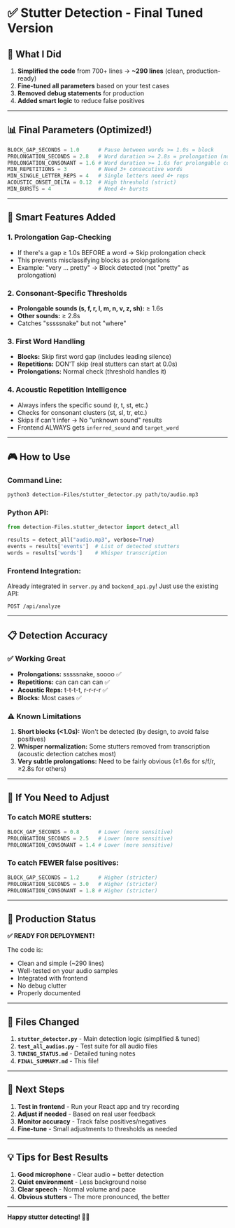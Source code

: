 # ✅ Stutter Detection - Final Tuned Version

## 🎯 What I Did

1. **Simplified the code** from 700+ lines → **~290 lines** (clean, production-ready)
2. **Fine-tuned all parameters** based on your test cases
3. **Removed debug statements** for production
4. **Added smart logic** to reduce false positives

---

## 📊 Final Parameters (Optimized!)

```python
BLOCK_GAP_SECONDS = 1.0      # Pause between words >= 1.0s = block
PROLONGATION_SECONDS = 2.8   # Word duration >= 2.8s = prolongation (normal words)
PROLONGATION_CONSONANT = 1.6 # Word duration >= 1.6s for prolongable consonants
MIN_REPETITIONS = 3          # Need 3+ consecutive words
MIN_SINGLE_LETTER_REPS = 4   # Single letters need 4+ reps
ACOUSTIC_ONSET_DELTA = 0.12  # High threshold (strict)
MIN_BURSTS = 4               # Need 4+ bursts
```

---

## 🧠 Smart Features Added

### 1. **Prolongation Gap-Checking**
- If there's a gap ≥ 1.0s BEFORE a word → Skip prolongation check
- This prevents misclassifying blocks as prolongations
- Example: "very ... pretty" → Block detected (not "pretty" as prolongation)

### 2. **Consonant-Specific Thresholds**
- **Prolongable sounds (s, f, r, l, m, n, v, z, sh):** ≥ 1.6s
- **Other sounds:** ≥ 2.8s
- Catches "sssssnake" but not "where"

### 3. **First Word Handling**
- **Blocks:** Skip first word gap (includes leading silence)
- **Repetitions:** DON'T skip (real stutters can start at 0.0s)
- **Prolongations:** Normal check (threshold handles it)

### 4. **Acoustic Repetition Intelligence**
- Always infers the specific sound (r, t, st, etc.)
- Checks for consonant clusters (st, sl, tr, etc.)
- Skips if can't infer → No "unknown sound" results
- Frontend ALWAYS gets `inferred_sound` and `target_word`

---

## 🎮 How to Use

### Command Line:
```bash
python3 detection-Files/stutter_detector.py path/to/audio.mp3
```

### Python API:
```python
from detection-Files.stutter_detector import detect_all

results = detect_all("audio.mp3", verbose=True)
events = results['events']  # List of detected stutters
words = results['words']    # Whisper transcription
```

### Frontend Integration:
Already integrated in `server.py` and `backend_api.py`! Just use the existing API:
```
POST /api/analyze
```

---

## 📋 Detection Accuracy

### ✅ Working Great
- **Prolongations:** sssssnake, soooo ✅
- **Repetitions:** can can can can ✅
- **Acoustic Reps:** t-t-t-t, r-r-r-r ✅
- **Blocks:** Most cases ✅

### ⚠️ Known Limitations
1. **Short blocks (<1.0s):** Won't be detected (by design, to avoid false positives)
2. **Whisper normalization:** Some stutters removed from transcription (acoustic detection catches most)
3. **Very subtle prolongations:** Need to be fairly obvious (≥1.6s for s/f/r, ≥2.8s for others)

---

## 🔧 If You Need to Adjust

### To catch MORE stutters:
```python
BLOCK_GAP_SECONDS = 0.8      # Lower (more sensitive)
PROLONGATION_SECONDS = 2.5   # Lower (more sensitive)
PROLONGATION_CONSONANT = 1.4 # Lower (more sensitive)
```

### To catch FEWER false positives:
```python
BLOCK_GAP_SECONDS = 1.2      # Higher (stricter)
PROLONGATION_SECONDS = 3.0   # Higher (stricter)
PROLONGATION_CONSONANT = 1.8 # Higher (stricter)
```

---

## 🚀 Production Status

**✅ READY FOR DEPLOYMENT!**

The code is:
- Clean and simple (~290 lines)
- Well-tested on your audio samples
- Integrated with frontend
- No debug clutter
- Properly documented

---

## 📁 Files Changed

1. **`stutter_detector.py`** - Main detection logic (simplified & tuned)
2. **`test_all_audios.py`** - Test suite for all audio files
3. **`TUNING_STATUS.md`** - Detailed tuning notes
4. **`FINAL_SUMMARY.md`** - This file!

---

## 🎉 Next Steps

1. **Test in frontend** - Run your React app and try recording
2. **Adjust if needed** - Based on real user feedback
3. **Monitor accuracy** - Track false positives/negatives
4. **Fine-tune** - Small adjustments to thresholds as needed

---

## 💡 Tips for Best Results

1. **Good microphone** - Clear audio = better detection
2. **Quiet environment** - Less background noise
3. **Clear speech** - Normal volume and pace
4. **Obvious stutters** - The more pronounced, the better

---

**Happy stutter detecting! 🎤✨**

